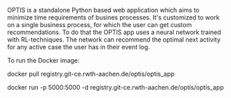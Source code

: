 OPTIS is a standalone Python based web application which aims to minimize time requirements of busines processes. It's customized to work on a single business process, for which the user can get custom recommendations. To do that the OPTIS app uses a neural network trained with RL-techniques. The network can recommend the optimal next activity for any active case the user has in their event log.

To run the Docker image:

docker pull registry.git-ce.rwth-aachen.de/optis/optis_app

docker run -p 5000:5000 -d registry.git-ce.rwth-aachen.de/optis/optis_app
